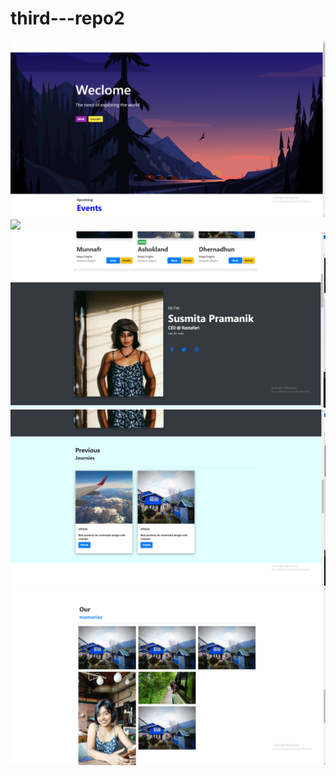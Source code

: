 # third---repo2

<img src = "new_pic2.png">

<img src = "new_pic7.png">
<img src = "new_pic3.png">

<img src = "new_pic5.png">
<img src = "new_pic6.png">
